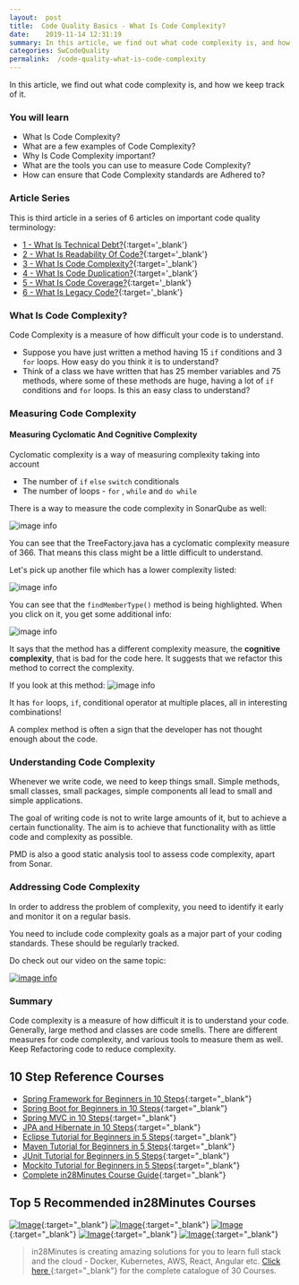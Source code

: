 ```yaml
---
layout:  post
title:  Code Quality Basics - What Is Code Complexity?
date:    2019-11-14 12:31:19
summary: In this article, we find out what code complexity is, and how we keep track of it.
categories: SwCodeQuality
permalink:  /code-quality-what-is-code-complexity
---
```


In this article, we find out what code complexity is, and how we keep track of it.

### You will learn
- What Is Code Complexity?
- What are a few examples of Code Complexity?
- Why Is Code Complexity important?
- What are the tools you can use to measure Code Complexity?
- How can ensure that Code Complexity standards are Adhered to?

### Article Series

This is third article in a series of 6 articles on important code quality terminology:
- [1 - What Is Technical Debt?](/introduction-to-technical-debt){:target='_blank'}
- [2 - What Is Readability Of Code?](/code-quality-basics-introduction-to-readability-of-code){:target='_blank'}
- [3 - What Is Code Complexity?](/code-quality-what-is-code-complexity){:target='_blank'}
- [4 - What Is Code Duplication?](/code-quality-what-is-code-duplication){:target='_blank'}
- [5 - What Is Code Coverage?](/code-quality-what-is-code-coverage){:target='_blank'}
- [6 - What Is Legacy Code?](/introduction-to-legacy-code){:target='_blank'}


### What Is Code Complexity?

Code Complexity is a measure of how difficult your code is to understand. 

* Suppose you have just written a method having 15 ```if``` conditions and 3 ```for``` loops. How easy do you think it is to understand? 
* Think of a class we have written that has 25 member variables and 75 methods, where some of these methods are huge, having a lot of ```if``` conditions and ```for``` loops. Is this an easy class to understand?

### Measuring Code Complexity

#### Measuring Cyclomatic And Cognitive Complexity

Cyclomatic complexity is a way of measuring complexity taking into account
* The number of ```if``` ```else``` ```switch``` conditionals
* The number of loops - ```for``` , ```while``` and ```do while``` 

There is a way to measure the code complexity in SonarQube as well:

![image info](images/Capture-075-02.png)

You can see that the TreeFactory.java has a cyclomatic complexity measure of 366. That means this class might be a little difficult to understand. 

Let's pick up another file which has a lower complexity listed:

![image info](images/Capture-075-03.png)

You can see that the ```findMemberType()``` method is being highlighted. When you click on it, you get some additional info:

![image info](images/Capture-075-04.png)

It says that the method has a different complexity measure, the **cognitive complexity**, that is bad for the code here. It suggests that we refactor this method to correct the complexity. 

If you look at this method:
![image info](images/Capture-075-05.png)

It has ```for``` loops, ```if```, conditional operator at multiple places, all in interesting combinations! 

A complex method is often a sign that the developer has not thought enough about the code.   

### Understanding Code Complexity

Whenever we write code, we need to keep things small. Simple methods, small classes, small packages, simple components all lead to small and simple applications. 

The goal of writing code is not to write large amounts of it, but to achieve a certain functionality. The aim is to achieve that functionality with as little code and complexity as possible. 

PMD is also a good static analysis tool to assess code complexity, apart from Sonar.

### Addressing Code Complexity

In order to address the problem of complexity, you need to identify it early and monitor it on a regular basis.

You need to include code complexity goals as a major part of your coding standards. These should be regularly tracked.

Do check out our video on the same topic:

[![image info](images/Capture-075-01.png)](https://www.youtube.com/watch?v=cE44izR3A5E)

### Summary

Code complexity is a measure of how difficult it is to understand your code. Generally, large method and classes are code smells. There are different measures for code complexity, and various tools to measure them as well. Keep Refactoring code to reduce complexity.


## 10 Step Reference Courses

- [Spring Framework for Beginners in 10 Steps](https://courses.in28minutes.com/p/spring-framework-for-beginners){:target="_blank"}
- [Spring Boot for Beginners in 10 Steps](https://courses.in28minutes.com/p/spring-boot-for-beginners-in-10-steps){:target="_blank"}
- [Spring MVC in 10 Steps](https://www.youtube.com/watch?v=BjNhGaZDr0Y){:target="_blank"}
- [JPA and Hibernate in 10 Steps](https://courses.in28minutes.com/p/jpa-and-hibernate-tutorial-for-beginners-with-spring-boot){:target="_blank"}
- [Eclipse Tutorial for Beginners in 5 Steps](https://courses.in28minutes.com/p/eclipse-tutorial-for-beginners){:target="_blank"}
- [Maven Tutorial for Beginners in 5 Steps](https://courses.in28minutes.com/p/maven-tutorial-for-beginners-in-5-steps){:target="_blank"}
- [JUnit Tutorial for Beginners in 5 Steps](https://courses.in28minutes.com/p/junit-tutorial-for-beginners){:target="_blank"}
- [Mockito Tutorial for Beginners in 5 Steps](https://courses.in28minutes.com/p/mockito-for-beginner-in-5-steps){:target="_blank"}
- [Complete in28Minutes Course Guide](https://courses.in28minutes.com/p/in28minutes-course-guide){:target="_blank"}

## Top 5 Recommended in28Minutes Courses
[![Image](/images/Course-Go-Full-Stack-With-Spring-Boot-and-React.png "Go Full Stack with Spring Boot and React")](https://www.udemy.com/course/full-stack-application-with-spring-boot-and-react/?couponCode=NOVEMBER-2019){:target="_blank"}
[![Image](/images/Course-Master-Microservices-with-Spring-Boot-and-Spring-Cloud.png "Master Microservices with Spring Boot and Spring Cloud")](https://www.udemy.com/course/microservices-with-spring-boot-and-spring-cloud/?couponCode=NOVEMBER-2019){:target="_blank"}
[![Image](/images/Course-Spring-Framework-Master-Class---Beginner-to-Expert.png "Spring Master Class - Beginner to Expert")](https://www.udemy.com/course/spring-tutorial-for-beginners/?couponCode=NOVEMBER-2019){:target="_blank"}
[![Image](/images/Course-KubernetesCrashCourse.png "Kubernetes Crash Course for Java Spring Boot Developers")](https://www.udemy.com/course/kubernetes-crash-course-for-java-developers/?couponCode=NOVEMBER-2019){:target="_blank"}
[![Image](/images/Course-DockerCrashCourseForJavaSpringBootDevelopers.png "Docker Crash Course for Java Spring Boot Developers")](https://www.udemy.com/course/docker-course-with-java-and-spring-boot-for-beginners/?couponCode=NOVEMBER-2019){:target="_blank"}

> in28Minutes is creating amazing solutions for you to learn full stack and the cloud - Docker, Kubernetes, AWS, React, Angular etc. [Click here ](https://github.com/in28minutes/learn#aws-and-cloud-courses){:target="_blank"} for the complete catalogue of 30 Courses.



